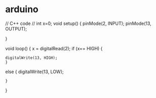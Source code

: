 # arduino
// C++ code
//
int x=0;
void setup()
{
  pinMode(2, INPUT);
  pinMode(13, OUTPUT);

  
}

void loop()
{
  x = digitalRead(2);
  if (x== HIGH)
    {
    
    digitalWrite(13, HIGH);
    }
  else
    {
    digitalWrite(13, LOW);

    }
 }
